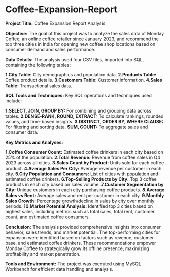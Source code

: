 # Coffee-Expansion-Report

**Project Title:** Coffee Expansion Report Analysis

**Objective:**
The goal of this project was to analyze the sales data of Monday Coffee, an online coffee retailer since January 2023, and recommend the top three cities in India for opening new coffee shop locations based on consumer demand and sales performance.

**Data Details:**
The analysis used four CSV files, imported into SQL, containing the following tables:

**1.City Table:** City demographics and population data.
**2.Products Table:** Coffee product details.
**3.Customers Table:** Customer information.
**4.Sales Table:** Transactional sales data.

**SQL Tools and Techniques:**
Key SQL operations and techniques used include:

**1.SELECT, JOIN, GROUP BY:** For combining and grouping data across tables.
**2.DENSE-RANK, ROUND, EXTRACT:** To calculate rankings, rounded values, and time-based insights.
**3.DISTINCT, ORDER BY, WHERE CLAUSE:** For filtering and sorting data.
**SUM, COUNT:** To aggregate sales and consumer data.

**Key Metrics and Analyses:**

**1.Coffee Consumer Count:** Estimated coffee drinkers in each city based on 25% of the population.
**2.Total Revenue:** Revenue from coffee sales in Q4 2023 across all cities.
**3.Sales Count by Product:** Units sold for each coffee product.
**4.Average Sales Per City:** Average revenue per customer in each city.
**5.City Population and Consumers:** List of cities with population and estimated coffee drinkers.
**6.Top-Selling Products by City:** Top 3 coffee products in each city based on sales volume.
**7.Customer Segmentation by City:** Unique customers in each city purchasing coffee products.
**8.Average Sales vs Rent:** Average sales and rent per customer in each city.
**9.Monthly Sales Growth:** Percentage growth/decline in sales by city over monthly periods.
**10.Market Potential Analysis:** Identified top 3 cities based on highest sales, including metrics such as total sales, total rent, customer count, and estimated coffee consumers.

**Conclusion:**
The analysis provided comprehensive insights into consumer behavior, sales trends, and market potential. The top-performing cities for expansion were identified based on factors such as revenue, customer base, and estimated coffee drinkers. These recommendations empower Monday Coffee to strategically grow its offline presence, maximizing profitability and market penetration.

**Tools and Environment:**
The project was executed using MySQL Workbench for efficient data handling and analysis.
